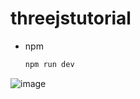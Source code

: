 # threejstutorial
* npm
  ```sh
  npm run dev
  ```
![image](https://user-images.githubusercontent.com/99344705/217881806-62484a62-17eb-4375-b20f-b06e72ac73c1.png)
